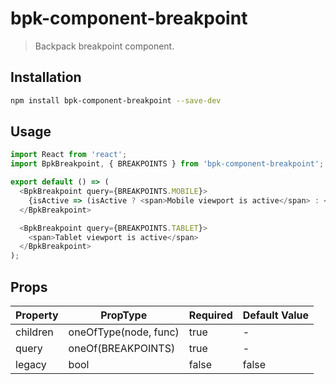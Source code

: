 # bpk-component-breakpoint

> Backpack breakpoint component.

## Installation

```sh
npm install bpk-component-breakpoint --save-dev
```

## Usage

```js
import React from 'react';
import BpkBreakpoint, { BREAKPOINTS } from 'bpk-component-breakpoint';

export default () => (
  <BpkBreakpoint query={BREAKPOINTS.MOBILE}>
    {isActive => (isActive ? <span>Mobile viewport is active</span> : <span>Mobile viewport is inactive</span>)}
  </BpkBreakpoint>

  <BpkBreakpoint query={BREAKPOINTS.TABLET}>
    <span>Tablet viewport is active</span>
  </BpkBreakpoint>
);
```

## Props

| Property  | PropType               | Required | Default Value |
| --------- | ---------------------- | -------- | ------------- |
| children  | oneOfType(node, func)  | true     | -             |
| query     | oneOf(BREAKPOINTS)     | true     | -             |
| legacy    | bool                   | false    | false         |
